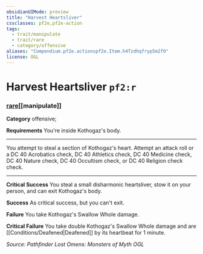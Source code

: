 ```yaml
---
obsidianUIMode: preview
title: "Harvest Heartsliver"
cssclasses: pf2e,pf2e-action
tags:
  - trait/manipulate
  - trait/rare
  - category/offensive
aliases: "Compendium.pf2e.actionspf2e.Item.h4Tzdhqfryp5m2fO"
license: OGL
---
```

# Harvest Heartsliver `pf2:r`

### [rare](rare "Rare Rarity Trait")[[manipulate]]

**Category** offensive; 




**Requirements** You're inside Kothogaz's body.

* * *

You attempt to steal a section of Kothogaz's heart. Attempt an attack roll or a DC 40 Acrobatics check, DC 40 Athletics check, DC 40 Medicine check, DC 40 Nature check, DC 40 Occultism check, or DC 40 Religion check check.

* * *

**Critical Success** You steal a small disharmonic heartsliver, stow it on your person, and can exit Kothogaz's body.

**Success** As critical success, but you can't exit.

**Failure** You take Kothogaz's Swallow Whole damage.

**Critical Failure** You take double Kothogaz's Swallow Whole damage and are [[Conditions/Deafened|Deafened]] by its heartbeat for 1 minute.

*Source: Pathfinder Lost Omens: Monsters of Myth*
*OGL*